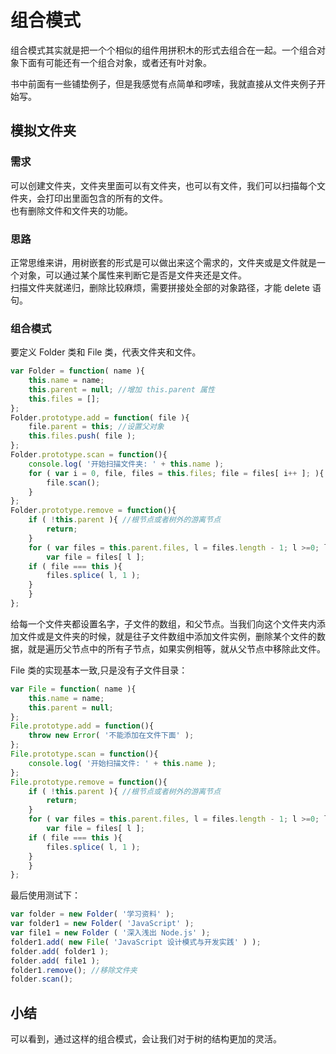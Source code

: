 # 组合模式
组合模式其实就是把一个个相似的组件用拼积木的形式去组合在一起。一个组合对象下面有可能还有一个组合对象，或者还有叶对象。

书中前面有一些铺垫例子，但是我感觉有点简单和啰嗦，我就直接从文件夹例子开始写。

## 模拟文件夹

### 需求
可以创建文件夹，文件夹里面可以有文件夹，也可以有文件，我们可以扫描每个文件夹，会打印出里面包含的所有的文件。  
也有删除文件和文件夹的功能。

### 思路
正常思维来讲，用树嵌套的形式是可以做出来这个需求的，文件夹或是文件就是一个对象，可以通过某个属性来判断它是否是文件夹还是文件。  
扫描文件夹就递归，删除比较麻烦，需要拼接处全部的对象路径，才能 delete 语句。

### 组合模式
要定义 Folder 类和 File 类，代表文件夹和文件。
```js
var Folder = function( name ){
    this.name = name;
    this.parent = null; //增加 this.parent 属性
    this.files = [];
}; 
Folder.prototype.add = function( file ){
    file.parent = this; //设置父对象
    this.files.push( file );
};
Folder.prototype.scan = function(){
    console.log( '开始扫描文件夹: ' + this.name );
    for ( var i = 0, file, files = this.files; file = files[ i++ ]; ){
        file.scan();
    }
}; 
Folder.prototype.remove = function(){
    if ( !this.parent ){ //根节点或者树外的游离节点
        return;
    }
    for ( var files = this.parent.files, l = files.length - 1; l >=0; l-- ){
        var file = files[ l ];
    if ( file === this ){
        files.splice( l, 1 );
    }
    }
}; 
```
给每一个文件夹都设置名字，子文件的数组，和父节点。当我们向这个文件夹内添加文件或是文件夹的时候，就是往子文件数组中添加文件实例，删除某个文件的数据，就是遍历父节点中的所有子节点，如果实例相等，就从父节点中移除此文件。

File 类的实现基本一致,只是没有子文件目录：
```js
var File = function( name ){
    this.name = name;
    this.parent = null;
};
File.prototype.add = function(){
    throw new Error( '不能添加在文件下面' );
};
File.prototype.scan = function(){
    console.log( '开始扫描文件: ' + this.name );
};
File.prototype.remove = function(){
    if ( !this.parent ){ //根节点或者树外的游离节点
        return;
    }
    for ( var files = this.parent.files, l = files.length - 1; l >=0; l-- ){
        var file = files[ l ];
    if ( file === this ){
        files.splice( l, 1 );
    }
    }
}; 
```
最后使用测试下：
```js
var folder = new Folder( '学习资料' );
var folder1 = new Folder( 'JavaScript' );
var file1 = new Folder ( '深入浅出 Node.js' ); 
folder1.add( new File( 'JavaScript 设计模式与开发实践' ) );
folder.add( folder1 );
folder.add( file1 );
folder1.remove(); //移除文件夹
folder.scan(); 
```

## 小结
可以看到，通过这样的组合模式，会让我们对于树的结构更加的灵活。